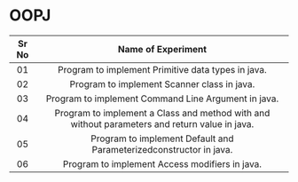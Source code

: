 # OOPJ

| Sr No | Name of Experiment |
|:------------:|:------------------:|
| 01 | Program to implement Primitive data types in java. |
| 02 | Program to implement Scanner class in java. |
| 03 | Program to implement Command Line Argument in java. |
| 04 | Program to implement a Class and method with and without parameters and return value in java. |
| 05 | Program to implement Default and Parameterizedconstructor in java. |
| 06 | Program to implement Access modifiers in java. |
